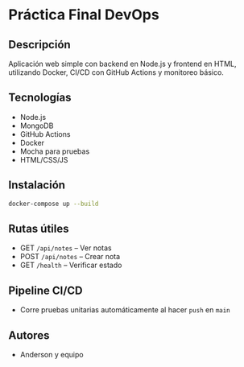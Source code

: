 # Práctica Final DevOps

## Descripción
Aplicación web simple con backend en Node.js y frontend en HTML, utilizando Docker, CI/CD con GitHub Actions y monitoreo básico.

## Tecnologías
- Node.js
- MongoDB
- GitHub Actions
- Docker
- Mocha para pruebas
- HTML/CSS/JS

## Instalación

```bash
docker-compose up --build
```

## Rutas útiles

- GET `/api/notes` – Ver notas
- POST `/api/notes` – Crear nota
- GET `/health` – Verificar estado

## Pipeline CI/CD
- Corre pruebas unitarias automáticamente al hacer `push` en `main`

## Autores
- Anderson y equipo